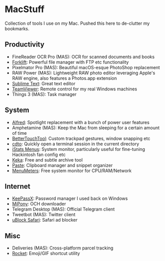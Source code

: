 # MacStuff
Collection of tools I use on my Mac. Pushed this here to de-clutter my bookmarks.

## Productivity
- FineReader OCR Pro (MAS): OCR for scanned documents and books
- [Forklift](https://binarynights.com): Powerful file manager with FTP etc functionality
- Pixelmator Pro (MAS): Beautiful macOS-esque PhotoShop replacement
- RAW Power (MAS): Lightweight RAW photo editor leveraging Apple's RAW engine, also features a Photos.app extension
- [Sublime Text](https://www.sublimetext.com): Great text editor
- [TeamViewer](https://www.teamviewer.com/en/): Remote control for my real Windows machines
- Things 3 (MAS): Task manager

## System
- [Alfred](https://www.alfredapp.com): Spotlight replacement with a bunch of power user features
- Amphetamine (MAS): Keep the Mac from sleeping for a certain amount of time
- [BetterTouchTool](https://www.boastr.net): Custom trackpad gestures, window snapping etc
- [cdto](https://github.com/jbtule/cdto): Quickly open a terminal session in the current directory
- [iStats Menus](https://bjango.com/mac/istatmenus/): System monitor, particularly useful for fine-tuning Hackintosh fan config etc
- [Keka](http://www.kekaosx.com/en/): Free and subtle archive tool
- [Paste](https://pasteapp.me): Clipboard manager and snippet organizer
- [MenuMeters](https://member.ipmu.jp/yuji.tachikawa/MenuMetersElCapitan/): Free system monitor for CPU/RAM/Network

## Internet
- [KeePassX](https://www.keepassx.org): Password manager I used back on Windows
- [MiPony](http://www.mipony.net/en/): OCH downloader
- Telegram Desktop (MAS): Official Telegram client
- Tweetbot (MAS): Twitter client
- [uBlock Safari](https://github.com/el1t/uBlock-Safari): Safari ad blocker

## Misc
- Deliveries (MAS): Cross-platform parcel tracking
- [Rocket](http://matthewpalmer.net/rocket/): Emoji/GIF shortcut utility
